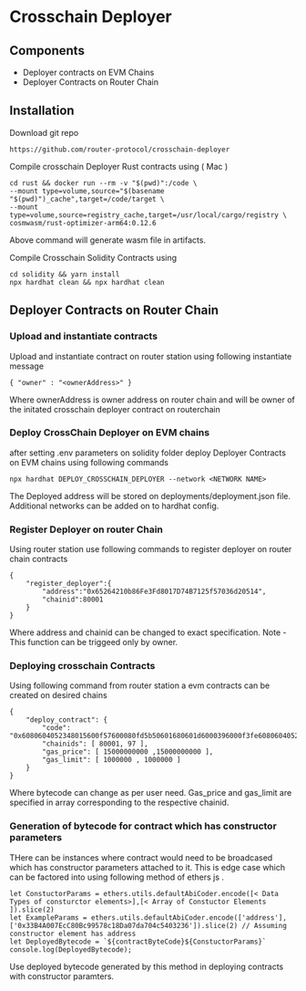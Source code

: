 # Crosschain Deployer

## Components 

- Deployer contracts on EVM Chains 
- Deployer Contracts on Router Chain 

## Installation 

Download git repo

    https://github.com/router-protocol/crosschain-deployer

Compile crosschain Deployer Rust contracts using ( Mac )

    cd rust && docker run --rm -v "$(pwd)":/code \
    --mount type=volume,source="$(basename "$(pwd)")_cache",target=/code/target \
    --mount type=volume,source=registry_cache,target=/usr/local/cargo/registry \
    cosmwasm/rust-optimizer-arm64:0.12.6

Above command will generate wasm file in artifacts. 
        
Compile Crosschain Solidity Contracts using 

    cd solidity && yarn install 
    npx hardhat clean && npx hardhat clean 


## Deployer Contracts on Router Chain 

### Upload and instantiate contracts 

Upload and instantiate contract on router station using following instantiate message 

    { "owner" : "<ownerAddress>" }

Where ownerAddress is owner address on router chain and will be owner of the initated crosschain deployer contract on routerchain

### Deploy CrossChain Deployer on EVM chains 

after setting .env parameters on solidity folder deploy Deployer Contracts on EVM chains using following commands 

    npx hardhat DEPLOY_CROSSCHAIN_DEPLOYER --network <NETWORK NAME>

The Deployed address will be stored on deployments/deployment.json file. Additional networks can be added on to hardhat config.

### Register Deployer on router Chain 

Using router station use following commands to register deployer on router chain contracts 

    {
        "register_deployer":{
            "address":"0x65264210b86Fe3Fd8017D74B7125f57036d20514",
            "chainid":80001
        }
    }

Where address and chainid can be changed to exact specification.
Note - This function can be triggeed only by owner. 

### Deploying crosschain Contracts 

Using following command from router station a evm contracts can be created on desired chains 

    {
        "deploy_contract": {
            "code": "0x6080604052348015600f57600080fd5b50601680601d6000396000f3fe6080604052600080fdfea164736f6c6343000804000a",
            "chainids": [ 80001, 97 ],
            "gas_price": [ 15000000000 ,15000000000 ],
            "gas_limit": [ 1000000 , 1000000 ] 
        }
    }

Where bytecode can change as per user need. Gas_price and gas_limit are specified in array corresponding to the respective chainid. 

### Generation of bytecode for contract which has constructor parameters

THere can be instances where contract would need to be broadcased which has constructor parameters attached to it. 
This is edge case which can be factored into using following method of ethers js .

```
let ConstuctorParams = ethers.utils.defaultAbiCoder.encode([< Data Types of consturctor elements>],[< Array of Constuctor Elements ]).slice(2)
let ExampleParams = ethers.utils.defaultAbiCoder.encode(['address'],['0x33B4A007EcC80Bc99578c18Da07da704c5403236']).slice(2) // Assuming constructor element has address 
let DeployedBytecode = `${contractByteCode}${ConstuctorParams}`
console.log(DeployedBytecode);

```

Use deployed bytecode generated by this method in deploying contracts with constructor paramters.